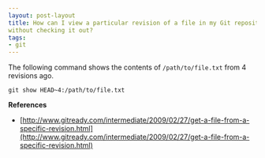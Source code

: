 ```yaml
---
layout: post-layout
title: How can I view a particular revision of a file in my Git repository
without checking it out?
tags:
- git
---
```


The following command shows the contents of `/path/to/file.txt` from 4 revisions
ago.

    git show HEAD~4:/path/to/file.txt

**References**  

- [http://www.gitready.com/intermediate/2009/02/27/get-a-file-from-a-specific-revision.html](http://www.gitready.com/intermediate/2009/02/27/get-a-file-from-a-specific-revision.html)

